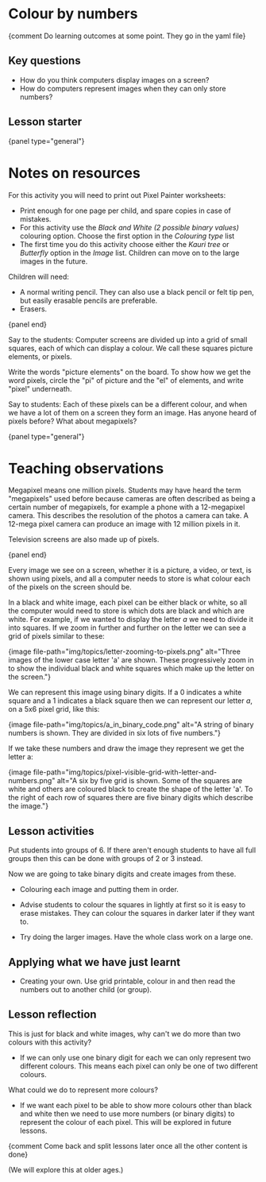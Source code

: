 # Colour by numbers

{comment Do learning outcomes at some point. They go in the yaml file}

## Key questions

- How do you think computers display images on a screen?
- How do computers represent images when they can only store numbers?


## Lesson starter

{panel type="general"}

# Notes on resources

For this activity you will need to print out Pixel Painter worksheets:

  - Print enough for one page per child, and spare copies in case of mistakes.
  - For this activity use the *Black and White (2 possible binary values)* colouring option. Choose the first option in the *Colouring type* list
  - The first time you do this activity choose either the *Kauri tree* or *Butterfly* option in the *Image* list. Children can move on to the large images in the future.


Children will need:

  - A normal writing pencil. They can also use a black pencil or felt tip pen, but easily erasable pencils are preferable.
  - Erasers.

{panel end}


Say to the students: Computer screens are divided up into a grid of small squares, each of which can display a colour.
We call these squares picture elements, or pixels.

Write the words "picture elements" on the board.
To show how we get the word pixels, circle the "pi" of picture and the "el" of elements, and write "pixel" underneath.

Say to students: Each of these pixels can be a different colour, and when we have a lot of them on a screen they form an image.
Has anyone heard of pixels before? What about megapixels?

{panel type="general"}

# Teaching observations

Megapixel means one million pixels.
Students may have heard the term "megapixels" used before because cameras are often described as being a certain number of megapixels, for example a phone with a 12-megapixel camera.
This describes the resolution of the photos a camera can take. A 12-mega pixel camera can produce an image with 12 million pixels in it.

Television screens are also made up of pixels.

{panel end}


Every image we see on a screen, whether it is a picture, a video, or text, is shown using pixels, and all a computer needs to store is what colour each of the pixels on the screen should be.

In a black and white image, each pixel can be either black or white, so all the computer would need to store is which dots are black and which are white.
For example, if we wanted to display the letter *a* we need to divide it into squares.
If we zoom in further and further on the letter we can see a grid of pixels similar to these:

{image file-path="img/topics/letter-zooming-to-pixels.png" alt="Three images of the lower case letter 'a' are shown. These progressively zoom in to show the individual black and white squares which make up the letter on the screen."}

We can represent this image using binary digits.
If a 0 indicates a white square and a 1 indicates a black square then we can represent our letter *a*, on a 5x6 pixel grid, like this:

{image file-path="img/topics/a_in_binary_code.png" alt="A string of binary numbers is shown. They are divided in six lots of five numbers."}

If we take these numbers and draw the image they represent we get the letter a:

{image file-path="img/topics/pixel-visible-grid-with-letter-and-numbers.png" alt="A six by five grid is shown. Some of the squares are white and others are coloured black to create the shape of the letter 'a'. To the right of each row of squares there are five binary digits which describe the image."}



## Lesson activities

Put students into groups of 6. If there aren't enough students to have all full groups then this can be done with groups of 2 or 3 instead.

Now we are going to take binary digits and create images from these.

- Colouring each image and putting them in order.

- Advise students to colour the squares in lightly at first so it is easy to erase mistakes. They can colour the squares in darker later if they want to.


- Try doing the larger images. Have the whole class work on a large one.


## Applying what we have just learnt

- Creating your own. Use grid printable, colour in and then read the numbers out to another child (or group).



## Lesson reflection


This is just for black and white images, why can't we do more than two colours with this activity?

  - If we can only use one binary digit for each we can only represent two different colours.
  This means each pixel can only be one of two different colours.

What could we do to represent more colours?

  - If we want each pixel to be able to show more colours other than black and white then we need to use more numbers (or binary digits) to represent the colour of each pixel. This will be explored in future lessons.

{comment Come back and split lessons later once all the other content is done}

(We will explore this at older ages.)
